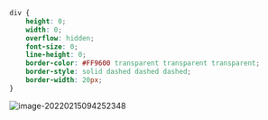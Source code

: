 ```css
div {
    height: 0;
    width: 0;
    overflow: hidden;
    font-size: 0;
    line-height: 0;
    border-color: #FF9600 transparent transparent transparent;
    border-style: solid dashed dashed dashed;
    border-width: 20px;
}
```

![image-20220215094252348](E:\project\note\计算机网络\imgs\image-20220215094252348.png)

   